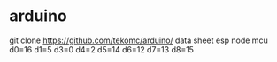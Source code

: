 # arduino
git clone https://github.com/tekomc/arduino/
data sheet esp node mcu
d0=16
d1=5
d3=0
d4=2
d5=14
d6=12
d7=13
d8=15
